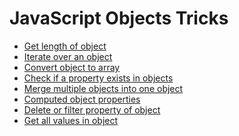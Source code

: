 # JavaScript Objects Tricks

- [Get length of object](https://github.com/shaho/javascript-footprint/blob/master/tricks/objects/1.get-length-of-object.js)
- [Iterate over an object](https://github.com/shaho/javascript-footprint/blob/master/tricks/objects/2.iterate-over-an-object.js)
- [Convert object to array](https://github.com/shaho/javascript-footprint/blob/master/tricks/objects/3.convert-object-to-array.js)
- [Check if a property exists in objects](https://github.com/shaho/javascript-footprint/blob/master/tricks/objects/4.check-if-a-property-exists-in-objects.js)
- [Merge multiple objects into one object]()
- [Computed object properties]()
- [Delete or filter property of object]()
- [Get all values in object]()
